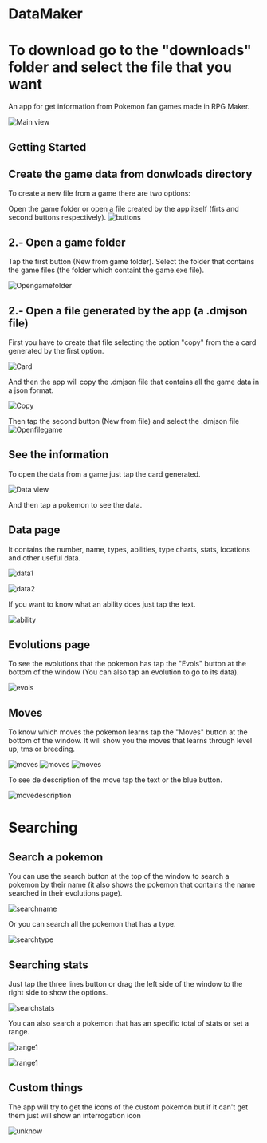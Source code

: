 # DataMaker
# To download go to the "downloads" folder and select the file that you want

An app for get information from Pokemon fan games made in RPG Maker.

![Main view](/images/mainview.png)

## Getting Started
## Create the game data from donwloads directory
To create a new file from a game there are two options:

Open the game folder or open a file created by the app itself
(firts and second buttons respectively).
![buttons](/images/buttons.png)

## 2.- Open a game folder
Tap the first button (New from game folder).
Select the folder that contains the game files 
(the folder which containt the game.exe file).

![Opengamefolder](/images/openfolder.png)

## 2.- Open a file generated by the app (a .dmjson file)

First you have to create that file selecting the option "copy" from the a 
card generated by the first option.

![Card](/images/card.png)

And then the app will copy the .dmjson file that contains all the game data
in a json format.

![Copy](/images/copied.png)

Then tap the second button (New from file) and select the .dmjson file
![Openfilegame](/images/openfile.png)

## See the information
To open the data from a game just tap the card generated.

![Data view](/images/dataview.png)

And then tap a pokemon to see the data.

## Data page
It contains the number, name, types, abilities, type charts, 
stats, locations and other useful data.

![data1](/images/datadetailview.png)

![data2](/images/datadetailview2.png)

If you want to know what an ability does just tap the text.

![ability](/images/abilities.png)

## Evolutions page

To see the evolutions that the pokemon has tap the "Evols" button at the
bottom of the window (You can also tap an evolution to go to its data).

![evols](/images/evols.png)

## Moves
To know which moves the pokemon learns tap the "Moves" button at the
bottom of the window.
It will show you the moves that learns through level up, tms or breeding.

![moves](/images/moves1.png)
![moves](/images/moves2.png)
![moves](/images/moves3.png)

To see de description of the move tap the text or the blue button.

![movedescription](/images/movesdescription.png)

# Searching
## Search a pokemon
You can use the search button at the top of the window to search a pokemon
by their name (it also shows the pokemon that contains the name searched in their
evolutions page).

![searchname](/images/searchname.png)

Or you can search all the pokemon that has a type.

![searchtype](/images/searchtypes.png)

## Searching stats
Just tap the three lines button or drag the left side of the window to
the right side to show the options.

![searchstats](/images/searchstats.png)

You can also search a pokemon that has an specific total of stats or
set a range.

![range1](/images/range1.png)

![range1](/images/range2.png)

## Custom things
The app will try to get the icons of the custom pokemon but if it
can't get them just will show an interrogation icon

![unknow](/images/unknow.png)




